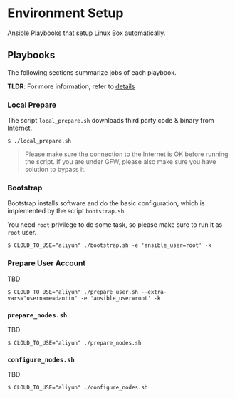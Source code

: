 # Environment Setup

Ansible Playbooks that setup Linux Box automatically.

## Playbooks

The following sections summarize jobs of each playbook.

__TLDR__: For more information, refer to [details](./docs/playbook.md)

### Local Prepare

The script `local_prepare.sh` downloads third party code & binary from Internet.

```
$ ./local_prepare.sh
```

> Please make sure the connection to the Internet is OK before running the script.
> If you are under GFW, please also make sure you have solution to bypass it.

### Bootstrap

Bootstrap installs software and do the basic configuration, which is implemented by the script `bootstrap.sh`.

You need `root` privilege to do some task, so please make sure to run it as `root` user.

```
$ CLOUD_TO_USE="aliyun" ./bootstrap.sh -e 'ansible_user=root' -k
```

### Prepare User Account

TBD

```
$ CLOUD_TO_USE="aliyun" ./prepare_user.sh --extra-vars="username=dantin" -e 'ansible_user=root' -k
```

### `prepare_nodes.sh`

TBD

```
$ CLOUD_TO_USE="aliyun" ./prepare_nodes.sh
```

### `configure_nodes.sh`

TBD

```
$ CLOUD_TO_USE="aliyun" ./configure_nodes.sh
```
